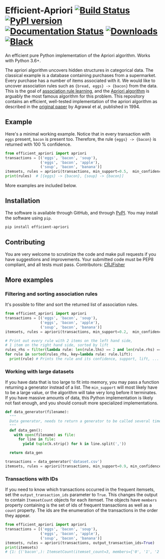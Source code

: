 # Efficient-Apriori [![Build Status](https://travis-ci.com/tommyod/Efficient-Apriori.svg?branch=master)](https://travis-ci.com/tommyod/Efficient-Apriori) [![PyPI version](https://badge.fury.io/py/efficient-apriori.svg)](https://pypi.org/project/efficient-apriori/) [![Documentation Status](https://readthedocs.org/projects/efficient-apriori/badge/?version=latest)](https://efficient-apriori.readthedocs.io/en/latest/?badge=latest) [![Downloads](https://pepy.tech/badge/efficient-apriori)](https://pepy.tech/project/efficient-apriori) [![Black](https://img.shields.io/badge/code%20style-black-000000.svg)](https://github.com/ambv/black)

An efficient pure Python implementation of the Apriori algorithm. Works with Python 3.6+.

The apriori algorithm uncovers hidden structures in categorical data.
The classical example is a database containing purchases from a supermarket.
Every purchase has a number of items associated with it.
We would like to uncover association rules such as `{bread, eggs} -> {bacon}` from the data.
This is the goal of [association rule learning](https://en.wikipedia.org/wiki/Association_rule_learning), and the [Apriori algorithm](https://en.wikipedia.org/wiki/Apriori_algorithm) is arguably the most famous algorithm for this problem.
This repository contains an efficient, well-tested implementation of the apriori algorithm as described in the [original paper](https://www.macs.hw.ac.uk/~dwcorne/Teaching/agrawal94fast.pdf) by Agrawal et al, published in 1994.

## Example

Here's a minimal working example.
Notice that in every transaction with `eggs` present, `bacon` is present too.
Therefore, the rule `{eggs} -> {bacon}` is returned with 100 % confidence.

```python
from efficient_apriori import apriori
transactions = [('eggs', 'bacon', 'soup'),
                ('eggs', 'bacon', 'apple'),
                ('soup', 'bacon', 'banana')]
itemsets, rules = apriori(transactions, min_support=0.5,  min_confidence=1)
print(rules)  # [{eggs} -> {bacon}, {soup} -> {bacon}]
```
More examples are included below.

## Installation

The software is available through GitHub, and through [PyPI](https://pypi.org/project/efficient-apriori/).
You may install the software using `pip`.

```bash
pip install efficient-apriori
```

## Contributing

You are very welcome to scrutinize the code and make pull requests if you have suggestions and improvements.
Your submitted code must be PEP8 compliant, and all tests must pass.
Contributors: [CRJFisher](https://github.com/CRJFisher)

## More examples

### Filtering and sorting association rules

It's possible to filter and sort the returned list of association rules.

```python
from efficient_apriori import apriori
transactions = [('eggs', 'bacon', 'soup'),
                ('eggs', 'bacon', 'apple'),
                ('soup', 'bacon', 'banana')]
itemsets, rules = apriori(transactions, min_support=0.2,  min_confidence=1)

# Print out every rule with 2 items on the left hand side,
# 1 item on the right hand side, sorted by lift
rules_rhs = filter(lambda rule: len(rule.lhs) == 2 and len(rule.rhs) == 1, rules)
for rule in sorted(rules_rhs, key=lambda rule: rule.lift):
  print(rule) # Prints the rule and its confidence, support, lift, ...
```

### Working with large datasets

If you have data that is too large to fit into memory, you may pass a function returning a generator instead of a list.
The `min_support` will most likely have to be a large value, or the algorithm will take very long before it terminates.
If you have massive amounts of data, this Python implementation is likely not fast enough, and you should consult more specialized implementations.

```python
def data_generator(filename):
  """
  Data generator, needs to return a generator to be called several times.
  """
  def data_gen():
    with open(filename) as file:
      for line in file:
        yield tuple(k.strip() for k in line.split(','))      

  return data_gen

transactions = data_generator('dataset.csv')
itemsets, rules = apriori(transactions, min_support=0.9, min_confidence=0.6)
```

### Transactions with IDs

If you need to know which transactions occurred in the frequent itemsets,
set the `output_transaction_ids` parameter to `True`.
This changes the output to contain `ItemsetCount` objects for each itemset.
The objects have `members` property containing is the set of ids of frequent transactions as well 
as a `count` property. The ids are the enumeration of the transactions in the
order they appear.    

```python
from efficient_apriori import apriori
transactions = [('eggs', 'bacon', 'soup'),
                ('eggs', 'bacon', 'apple'),
                ('soup', 'bacon', 'banana')]
itemsets, rules = apriori(transactions, output_transaction_ids=True)
print(itemsets)
# {1: {('bacon',): ItemsetCount(itemset_count=3, members={'0', '1', '2'}), ...
```

